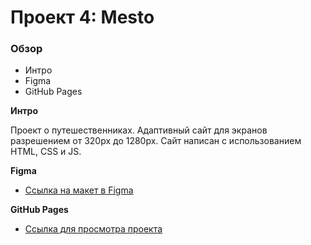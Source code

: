 # Проект 4: Mesto

### Обзор
* Интро
* Figma
* GitHub Pages

**Интро**

Проект о путешественниках. Адаптивный сайт для экранов разрешением от 320px до 1280px.
Сайт написан с использованием HTML, CSS и JS.


**Figma**

* [Ссылка на макет в Figma](https://www.figma.com/file/2cn9N9jSkmxD84oJik7xL7/JavaScript.-Sprint-4?node-id=0%3A1)


**GitHub Pages**

* [Ссылка для просмотра проекта](https://jenflower.github.io/mesto/)
